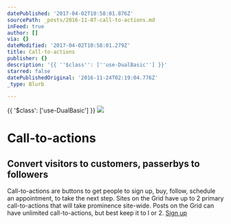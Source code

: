 ```yaml
---
datePublished: '2017-04-02T10:58:01.876Z'
sourcePath: _posts/2016-11-07-call-to-actions.md
inFeed: true
author: []
via: {}
dateModified: '2017-04-02T10:58:01.279Z'
title: Call-to-actions
publisher: {}
description: '{{ ''$class'': [''use-DualBasic''] }}'
starred: false
datePublishedOriginal: '2016-11-24T02:19:04.776Z'
_type: Blurb

---
```

{{ '$class': \['use-DualBasic'\] }}
![](https://the-grid-user-content.s3-us-west-2.amazonaws.com/411d9cfd-a95d-4157-91a0-524b840bf1d6.jpg)

# Call-to-actions

## Convert visitors to customers, passerbys to followers

Call-to-actions are buttons to get people to sign up, buy, follow, schedule an appointment, to take the next step. Sites on the Grid have up to 2 primary call-to-actions that will take prominence site-wide. Posts on the Grid can have unlimited call-to-actions, but best keep it to l or 2\.
[Sign up][0]

[0]: https://plans.thegrid.io/?plan=pro